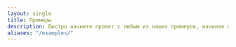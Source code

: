```yaml
---
layout: single
title: Примеры
description: Быстро начните проект с любым из наших примеров, начиная от использования частей фреймворка и заканчивая пользовательскими компонентами и макетами.
aliases: "/examples/"
---
```

